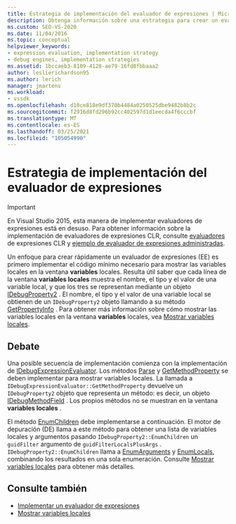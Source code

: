 ```yaml
---
title: Estrategia de implementación del evaluador de expresiones | Microsoft Docs
description: Obtenga información sobre una estrategia para crear un evaluador de expresiones implementando primero el código para mostrar las variables locales en la ventana variables locales.
ms.custom: SEO-VS-2020
ms.date: 11/04/2016
ms.topic: conceptual
helpviewer_keywords:
- expression evaluation, implementation strategy
- debug engines, implementation strategies
ms.assetid: 1bccaeb3-8109-4128-ae79-16fd8fbbaaa2
author: leslierichardson95
ms.author: lerich
manager: jmartens
ms.workload:
- vssdk
ms.openlocfilehash: d10ce818e9df370b4484a0250525dbe9482b8b2c
ms.sourcegitcommit: f2916d8fd296b92cc402597d1d1eecda4f6cccbf
ms.translationtype: MT
ms.contentlocale: es-ES
ms.lasthandoff: 03/25/2021
ms.locfileid: "105054990"
---
```

# <a name="expression-evaluator-implementation-strategy"></a>Estrategia de implementación del evaluador de expresiones
> [!IMPORTANT]
> En Visual Studio 2015, esta manera de implementar evaluadores de expresiones está en desuso. Para obtener información sobre la implementación de evaluadores de expresiones CLR, consulte [evaluadores](https://github.com/Microsoft/ConcordExtensibilitySamples/wiki/CLR-Expression-Evaluators) de expresiones CLR y [ejemplo de evaluador de expresiones administradas](https://github.com/Microsoft/ConcordExtensibilitySamples/wiki/Managed-Expression-Evaluator-Sample).

 Un enfoque para crear rápidamente un evaluador de expresiones (EE) es primero implementar el código mínimo necesario para mostrar las variables locales en la ventana **variables** locales. Resulta útil saber que cada línea de la ventana **variables locales** muestra el nombre, el tipo y el valor de una variable local, y que los tres se representan mediante un objeto [IDebugProperty2](../../extensibility/debugger/reference/idebugproperty2.md) . El nombre, el tipo y el valor de una variable local se obtienen de un `IDebugProperty2` objeto llamando a su método [GetPropertyInfo](../../extensibility/debugger/reference/idebugproperty2-getpropertyinfo.md) . Para obtener más información sobre cómo mostrar las variables locales en la ventana **variables** locales, vea [Mostrar variables locales](../../extensibility/debugger/displaying-locals.md).

## <a name="discussion"></a>Debate
 Una posible secuencia de implementación comienza con la implementación de [IDebugExpressionEvaluator](../../extensibility/debugger/reference/idebugexpressionevaluator.md). Los métodos [Parse](../../extensibility/debugger/reference/idebugexpressionevaluator-parse.md) y [GetMethodProperty](../../extensibility/debugger/reference/idebugexpressionevaluator-getmethodproperty.md) se deben implementar para mostrar variables locales. La llamada a `IDebugExpressionEvaluator::GetMethodProperty` devuelve un `IDebugProperty2` objeto que representa un método: es decir, un objeto [IDebugMethodField](../../extensibility/debugger/reference/idebugmethodfield.md) . Los propios métodos no se muestran en la ventana **variables locales** .

 El método [EnumChildren](../../extensibility/debugger/reference/idebugproperty2-enumchildren.md) debe implementarse a continuación. El motor de depuración (DE) llama a este método para obtener una lista de variables locales y argumentos pasando `IDebugProperty2::EnumChildren` un `guidFilter` argumento de `guidFilterLocalsPlusArgs` . `IDebugProperty2::EnumChildren` llama a [EnumArguments](../../extensibility/debugger/reference/idebugmethodfield-enumarguments.md) y [EnumLocals](../../extensibility/debugger/reference/idebugmethodfield-enumlocals.md), combinando los resultados en una sola enumeración. Consulte [Mostrar variables locales](../../extensibility/debugger/displaying-locals.md) para obtener más detalles.

## <a name="see-also"></a>Consulte también
- [Implementar un evaluador de expresiones](../../extensibility/debugger/implementing-an-expression-evaluator.md)
- [Mostrar variables locales](../../extensibility/debugger/displaying-locals.md)

